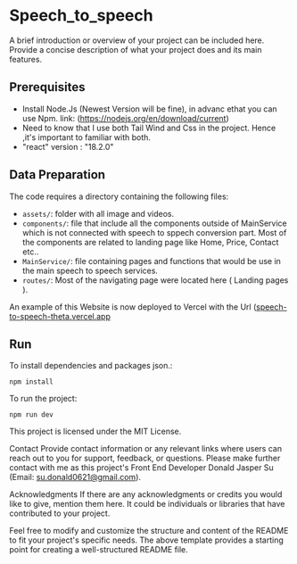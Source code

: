 ﻿# Speech_to_speech
A brief introduction or overview of your project can be included here. Provide a concise description of what your project does and its main features.

## Prerequisites
- Install Node.Js (Newest Version will be fine), in advanc ethat you can use Npm. link: (https://nodejs.org/en/download/current)
- Need to know that I use both Tail Wind and Css in the project. Hence ,it's important to familiar with both.
- "react" version : "18.2.0"

## Data Preparation
The code requires a directory containing the following files:
- `assets/`: folder with all image and videos.
- `components/`: file that include all the components outside of MainService which is not connected with speech to sppech conversion part. Most of the components are related to landing page like Home, Price, Contact etc..
- `MainService/`: file containing pages and functions that would be use in the main speech to speech services.
- `routes/`: Most of the navigating page were located here ( Landing pages ).

An example of this Website is now deployed to Vercel with the Url ([speech-to-speech-theta.vercel.app](https://speech-to-speech-theta.vercel.app/)

## Run
To install dependencies and packages json.:
```
npm install
```
To run the project:
```
npm run dev
```

This project is licensed under the MIT License.

Contact
Provide contact information or any relevant links where users can reach out to you for support, feedback, or questions. Please make further contact with me as this project's Front End Developer Donald Jasper Su (Email: su.donald0621@gmail.com).

Acknowledgments
If there are any acknowledgments or credits you would like to give, mention them here. It could be individuals or libraries that have contributed to your project.

Feel free to modify and customize the structure and content of the README to fit your project's specific needs. The above template provides a starting point for creating a well-structured README file.
